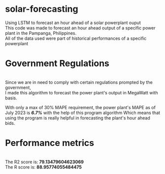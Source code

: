 # solar-forecasting <br>
Using LSTM to forecast an hour ahead of a solar powerplant ouput <br>
This code was made to forecast an hour ahead output of a specific power plant in the Pampanga, Philippines. <br>
All of the data used were part of historical performances of a specific powerplant <br>

<h1> Government Regulations </h1> <br>
Since we are in need to comply with certain regulations prompted by the government, <br>
I made this algorithm to forecast the power plant's output in MegaWatt with basis. <br>

With only a max of 30% MAPE requirement, the power plant's MAPE as of July 2023 is **_6.7%_** with the help of this program algorithm
Which means that using the program is really helpful in forecasting the plant's hour ahead bids.  <br>

<h1>Performance metrics </h1> <br>
The R2 score is: <b> 79.13479604623069 </b> 
<br>
The R score is: <b> 88.95774055484475 </b>
